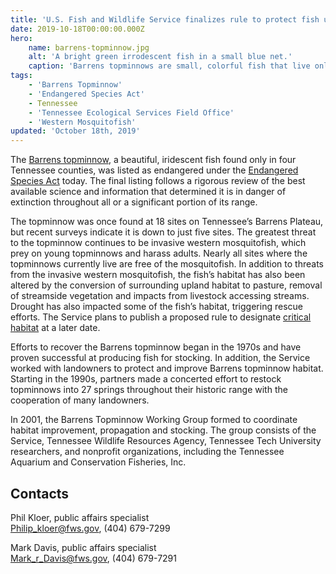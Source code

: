 ```yaml
---
title: 'U.S. Fish and Wildlife Service finalizes rule to protect fish unique to Tennessee under Endangered Species Act'
date: 2019-10-18T00:00:00.000Z
hero:
    name: barrens-topminnow.jpg
    alt: 'A bright green irrodescent fish in a small blue net.'
    caption: 'Barrens topminnows are small, colorful fish that live only in a few springs and creeks in central Tennessee. The U.S. Fish and Wildlife Service has proposed listing the fish as endangered. Photo by Emily Granstaff, USFWS.'
tags:
    - 'Barrens Topminnow'
    - 'Endangered Species Act'
    - Tennessee
    - 'Tennessee Ecological Services Field Office'
    - 'Western Mosquitofish'
updated: 'October 18th, 2019'
---
```


The [Barrens topminnow](/wildlife/fishes/barrens-topminnow), a beautiful, iridescent fish found only in four Tennessee counties, was listed as endangered under the [Endangered Species Act](/endangered-species-act/) today. The final listing follows a rigorous review of the best available science and information that determined it is in danger of extinction throughout all or a significant portion of its range.

The topminnow was once found at 18 sites on Tennessee’s Barrens Plateau, but recent surveys indicate it is down to just five sites. The greatest threat to the topminnow continues to be invasive western mosquitofish, which prey on young topminnows and harass adults.  Nearly all sites where the topminnows currently live are free of the mosquitofish. In addition to threats from the invasive western mosquitofish, the fish’s habitat has also been altered by the conversion of surrounding upland habitat to pasture, removal of streamside vegetation and impacts from livestock accessing streams.  Drought has also impacted some of the fish’s habitat, triggering rescue efforts.  The Service plans to publish a proposed rule to designate [critical habitat](/endangered-species-act/critical-habitat/) at a later date.

Efforts to recover the Barrens topminnow began in the 1970s and have proven successful at producing fish for stocking.  In addition, the Service worked with landowners to protect and improve Barrens topminnow habitat.  Starting in the 1990s, partners made a concerted effort to restock topminnows into 27 springs throughout their historic range with the cooperation of many landowners.

In 2001, the Barrens Topminnow Working Group formed to coordinate habitat improvement, propagation and stocking.  The group consists of the Service, Tennessee Wildlife Resources Agency, Tennessee Tech University researchers, and nonprofit organizations, including the Tennessee Aquarium and Conservation Fisheries, Inc.

## Contacts

Phil Kloer, public affairs specialist  
[Philip_kloer@fws.gov](mailto:Philip_kloer@fws.gov), (404) 679-7299

Mark Davis, public affairs specialist  
[Mark_r_Davis@fws.gov](mailto:Mark_r_Davis@fws.gov), (404) 679-7291